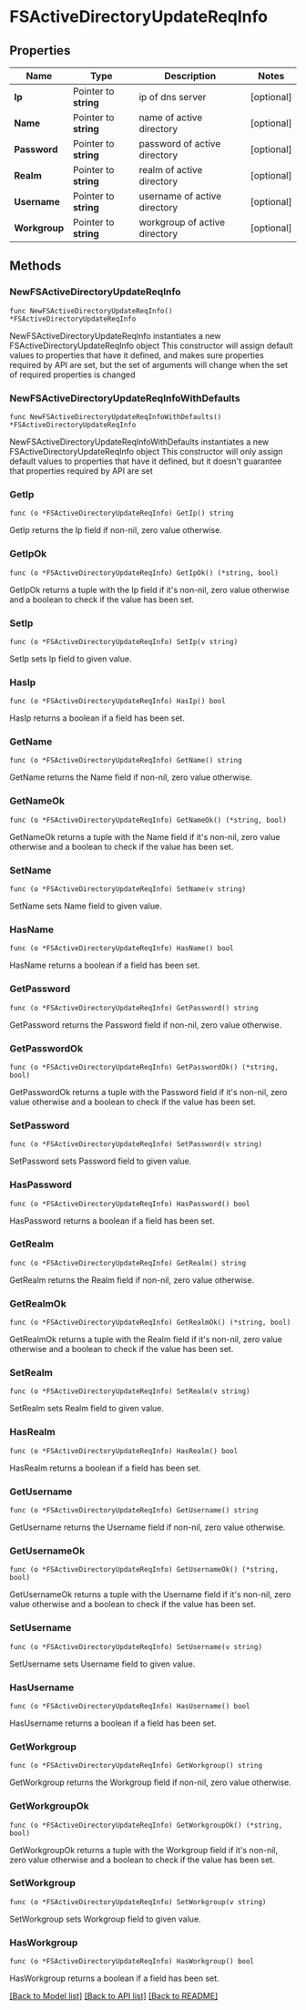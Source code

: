 # FSActiveDirectoryUpdateReqInfo

## Properties

Name | Type | Description | Notes
------------ | ------------- | ------------- | -------------
**Ip** | Pointer to **string** | ip of dns server | [optional] 
**Name** | Pointer to **string** | name of active directory | [optional] 
**Password** | Pointer to **string** | password of active directory | [optional] 
**Realm** | Pointer to **string** | realm of active directory | [optional] 
**Username** | Pointer to **string** | username of active directory | [optional] 
**Workgroup** | Pointer to **string** | workgroup of active directory | [optional] 

## Methods

### NewFSActiveDirectoryUpdateReqInfo

`func NewFSActiveDirectoryUpdateReqInfo() *FSActiveDirectoryUpdateReqInfo`

NewFSActiveDirectoryUpdateReqInfo instantiates a new FSActiveDirectoryUpdateReqInfo object
This constructor will assign default values to properties that have it defined,
and makes sure properties required by API are set, but the set of arguments
will change when the set of required properties is changed

### NewFSActiveDirectoryUpdateReqInfoWithDefaults

`func NewFSActiveDirectoryUpdateReqInfoWithDefaults() *FSActiveDirectoryUpdateReqInfo`

NewFSActiveDirectoryUpdateReqInfoWithDefaults instantiates a new FSActiveDirectoryUpdateReqInfo object
This constructor will only assign default values to properties that have it defined,
but it doesn't guarantee that properties required by API are set

### GetIp

`func (o *FSActiveDirectoryUpdateReqInfo) GetIp() string`

GetIp returns the Ip field if non-nil, zero value otherwise.

### GetIpOk

`func (o *FSActiveDirectoryUpdateReqInfo) GetIpOk() (*string, bool)`

GetIpOk returns a tuple with the Ip field if it's non-nil, zero value otherwise
and a boolean to check if the value has been set.

### SetIp

`func (o *FSActiveDirectoryUpdateReqInfo) SetIp(v string)`

SetIp sets Ip field to given value.

### HasIp

`func (o *FSActiveDirectoryUpdateReqInfo) HasIp() bool`

HasIp returns a boolean if a field has been set.

### GetName

`func (o *FSActiveDirectoryUpdateReqInfo) GetName() string`

GetName returns the Name field if non-nil, zero value otherwise.

### GetNameOk

`func (o *FSActiveDirectoryUpdateReqInfo) GetNameOk() (*string, bool)`

GetNameOk returns a tuple with the Name field if it's non-nil, zero value otherwise
and a boolean to check if the value has been set.

### SetName

`func (o *FSActiveDirectoryUpdateReqInfo) SetName(v string)`

SetName sets Name field to given value.

### HasName

`func (o *FSActiveDirectoryUpdateReqInfo) HasName() bool`

HasName returns a boolean if a field has been set.

### GetPassword

`func (o *FSActiveDirectoryUpdateReqInfo) GetPassword() string`

GetPassword returns the Password field if non-nil, zero value otherwise.

### GetPasswordOk

`func (o *FSActiveDirectoryUpdateReqInfo) GetPasswordOk() (*string, bool)`

GetPasswordOk returns a tuple with the Password field if it's non-nil, zero value otherwise
and a boolean to check if the value has been set.

### SetPassword

`func (o *FSActiveDirectoryUpdateReqInfo) SetPassword(v string)`

SetPassword sets Password field to given value.

### HasPassword

`func (o *FSActiveDirectoryUpdateReqInfo) HasPassword() bool`

HasPassword returns a boolean if a field has been set.

### GetRealm

`func (o *FSActiveDirectoryUpdateReqInfo) GetRealm() string`

GetRealm returns the Realm field if non-nil, zero value otherwise.

### GetRealmOk

`func (o *FSActiveDirectoryUpdateReqInfo) GetRealmOk() (*string, bool)`

GetRealmOk returns a tuple with the Realm field if it's non-nil, zero value otherwise
and a boolean to check if the value has been set.

### SetRealm

`func (o *FSActiveDirectoryUpdateReqInfo) SetRealm(v string)`

SetRealm sets Realm field to given value.

### HasRealm

`func (o *FSActiveDirectoryUpdateReqInfo) HasRealm() bool`

HasRealm returns a boolean if a field has been set.

### GetUsername

`func (o *FSActiveDirectoryUpdateReqInfo) GetUsername() string`

GetUsername returns the Username field if non-nil, zero value otherwise.

### GetUsernameOk

`func (o *FSActiveDirectoryUpdateReqInfo) GetUsernameOk() (*string, bool)`

GetUsernameOk returns a tuple with the Username field if it's non-nil, zero value otherwise
and a boolean to check if the value has been set.

### SetUsername

`func (o *FSActiveDirectoryUpdateReqInfo) SetUsername(v string)`

SetUsername sets Username field to given value.

### HasUsername

`func (o *FSActiveDirectoryUpdateReqInfo) HasUsername() bool`

HasUsername returns a boolean if a field has been set.

### GetWorkgroup

`func (o *FSActiveDirectoryUpdateReqInfo) GetWorkgroup() string`

GetWorkgroup returns the Workgroup field if non-nil, zero value otherwise.

### GetWorkgroupOk

`func (o *FSActiveDirectoryUpdateReqInfo) GetWorkgroupOk() (*string, bool)`

GetWorkgroupOk returns a tuple with the Workgroup field if it's non-nil, zero value otherwise
and a boolean to check if the value has been set.

### SetWorkgroup

`func (o *FSActiveDirectoryUpdateReqInfo) SetWorkgroup(v string)`

SetWorkgroup sets Workgroup field to given value.

### HasWorkgroup

`func (o *FSActiveDirectoryUpdateReqInfo) HasWorkgroup() bool`

HasWorkgroup returns a boolean if a field has been set.


[[Back to Model list]](../README.md#documentation-for-models) [[Back to API list]](../README.md#documentation-for-api-endpoints) [[Back to README]](../README.md)


